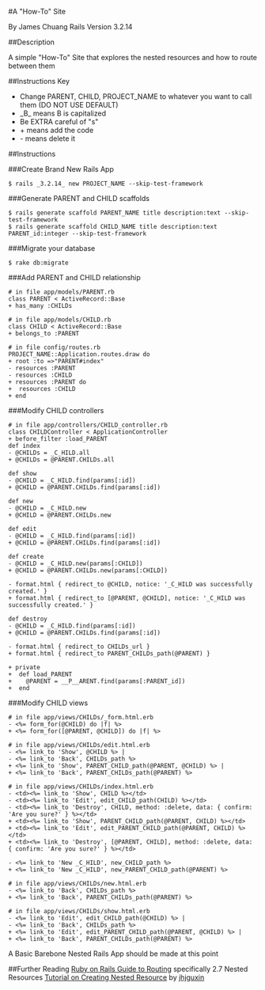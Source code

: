 #A "How-To" Site

By James Chuang
Rails Version 3.2.14

##Description

A simple "How-To" Site that explores the nested resources and how to route between them

##Instructions Key
* Change PARENT, CHILD, PROJECT_NAME to whatever you want to call them (DO NOT USE DEFAULT)
* \_B\_ means B is capitalized
* Be EXTRA careful of "s"
* \+ means add the code
* \- means delete it

##Instructions

###Create Brand New Rails App
```shell
$ rails _3.2.14_ new PROJECT_NAME --skip-test-framework
```
###Generate PARENT and CHILD scaffolds
```shell
$ rails generate scaffold PARENT_NAME title description:text --skip-test-framework
$ rails generate scaffold CHILD_NAME title description:text PARENT_id:integer --skip-test-framework
```
###Migrate your database
```shell
$ rake db:migrate
```
###Add PARENT and CHILD relationship
```shell
# in file app/models/PARENT.rb
class PARENT < ActiveRecord::Base
+ has_many :CHILDs

# in file app/models/CHILD.rb
class CHILD < ActiveRecord::Base
+ belongs_to :PARENT

# in file config/routes.rb
PROJECT_NAME::Application.routes.draw do
+ root :to =>"PARENT#index"
- resources :PARENT
- resources :CHILD
+ resources :PARENT do
+  resources :CHILD
+ end
```
###Modify CHILD controllers
```shell
# in file app/controllers/CHILD_controller.rb
class CHILDController < ApplicationController
+ before_filter :load_PARENT
def index
- @CHILDs = _C_HILD.all
+ @CHILDs = @PARENT.CHILDs.all

def show
- @CHILD = _C_HILD.find(params[:id])
+ @CHILD = @PARENT.CHILDs.find(params[:id])

def new
- @CHILD = _C_HILD.new
+ @CHILD = @PARENT.CHILDs.new

def edit
- @CHILD = _C_HILD.find(params[:id])
+ @CHILD = @PARENT.CHILDs.find(params[:id])

def create
- @CHILD = _C_HILD.new(params[:CHILD])
+ @CHILD = @PARENT.CHILDs.new(params[:CHILD])

- format.html { redirect_to @CHILD, notice: '_C_HILD was successfully created.' }
+ format.html { redirect_to [@PARENT, @CHILD], notice: '_C_HILD was successfully created.' }

def destroy
- @CHILD = _C_HILD.find(params[:id])
+ @CHILD = @PARENT.CHILDs.find(params[:id])

- format.html { redirect_to CHILDs_url }
+ format.html { redirect_to PARENT_CHILDs_path(@PARENT) }

+ private
+  def load_PARENT
+    @PARENT = __P__ARENT.find(params[:PARENT_id])
+  end
```
###Modify CHILD views
```shell
# in file app/views/CHILDs/_form.html.erb
- <%= form_for(@CHILD) do |f| %>
+ <%= form_for([@PARENT, @CHILD]) do |f| %>

# in file app/views/CHILDs/edit.html.erb
- <%= link_to 'Show', @CHILD %> |
- <%= link_to 'Back', CHILDs_path %>
+ <%= link_to 'Show', PARENT_CHILD_path(@PARENT, @CHILD) %> |
+ <%= link_to 'Back', PARENT_CHILDs_path(@PARENT) %>

# in file app/views/CHILDs/index.html.erb
- <td><%= link_to 'Show', CHILD %></td>
- <td><%= link_to 'Edit', edit_CHILD_path(CHILD) %></td>
- <td><%= link_to 'Destroy', CHILD, method: :delete, data: { confirm: 'Are you sure?' } %></td>
+ <td><%= link_to 'Show', PARENT_CHILD_path(@PARENT, CHILD) %></td>
+ <td><%= link_to 'Edit', edit_PARENT_CHILD_path(@PARENT, CHILD) %></td>
+ <td><%= link_to 'Destroy', [@PARENT, CHILD], method: :delete, data: { confirm: 'Are you sure?' } %></td>

- <%= link_to 'New _C_HILD', new_CHILD_path %>
+ <%= link_to 'New _C_HILD', new_PARENT_CHILD_path(@PARENT) %>

# in file app/views/CHILDs/new.html.erb
- <%= link_to 'Back', CHILDs_path %>
+ <%= link_to 'Back', PARENT_CHILDs_path(@PARENT) %>

# in file app/views/CHILDs/show.html.erb
- <%= link_to 'Edit', edit_CHILD_path(@CHILD) %> |
- <%= link_to 'Back', CHILDs_path %>
+ <%= link_to 'Edit', edit_PARENT_CHILD_path(@PARENT, @CHILD) %> |
+ <%= link_to 'Back', PARENT_CHILDs_path(@PARENT) %>
```
A Basic Barebone Nested Rails App should be made at this point

##Further Reading
[Ruby on Rails Guide to Routing][1] specifically 2.7 Nested Resources
[Tutorial on Creating Nested Resource][2] by [jhjguxin](https://gist.github.com/jhjguxin)

[1]: http://guides.rubyonrails.org/v3.2.13/routing.html
[2]: https://gist.github.com/jhjguxin/3074080
